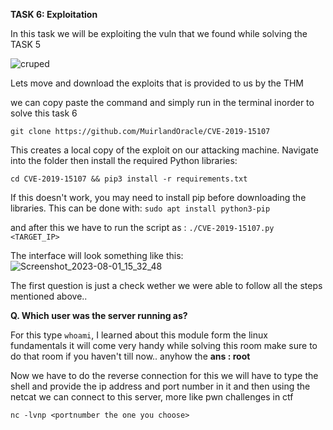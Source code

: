 
**TASK 6: Exploitation**  


In this task we will be exploiting the vuln that we found while solving the TASK 5

![cruped](https://github.com/Anirudh-Saxena/Wreath-Writeup-THM/assets/73027020/501c59ab-00f0-4f1f-b1e1-12977be6f753)

Lets move and download the exploits that is provided to us by the THM 

we can copy paste the command and simply run in the terminal inorder to solve this task 6 

`git clone https://github.com/MuirlandOracle/CVE-2019-15107`

This creates a local copy of the exploit on our attacking machine. Navigate into the folder then install the required Python libraries:

`cd CVE-2019-15107 && pip3 install -r requirements.txt`

If this doesn't work, you may need to install pip before downloading the libraries. This can be done with:
`sudo apt install python3-pip`

and after this we have to run the script as : `./CVE-2019-15107.py <TARGET_IP>`

The interface will look something like this:
![Screenshot_2023-08-01_15_32_48](https://github.com/Anirudh-Saxena/Wreath-Writeup-THM/assets/73027020/0db24b19-1801-41bc-b614-78e6d7ebbc1f)

The first question is just a check wether we were able to follow all the steps mentioned above..

**Q. Which user was the server running as?**

For this type `whoami`, I learned about this module form the linux fundamentals it will come very handy while solving this room make sure to do that room if you haven't till now..
anyhow the **ans : root**


Now we have to do the reverse connection for this we will have to type the shell and provide the ip address and port number in it and then using the netcat we can connect to this server, more like pwn challenges in ctf

`nc -lvnp <portnumber the one you choose>`



